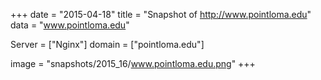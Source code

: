 
+++
date = "2015-04-18"
title = "Snapshot of http://www.pointloma.edu"
data = "www.pointloma.edu"

Server = ["Nginx"]
domain = ["pointloma.edu"]

  image = "snapshots/2015_16/www.pointloma.edu.png"
+++
#

